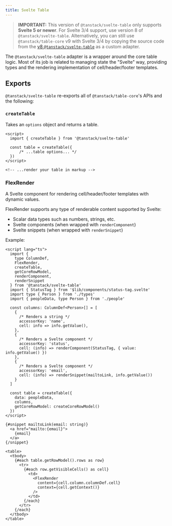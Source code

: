 ```yaml
---
title: Svelte Table
---
```


> **IMPORTANT:** This version of `@tanstack/svelte-table` only supports **Svelte 5 or  newer**. For Svelte 3/4 support, use version 8 of `@tanstack/svelte-table`.
> Alternatively, you can still use `@tanstack/table-core` v9 with Svelte 3/4 by copying the source code from the [v8 `@tanstack/svelte-table`](https://github.com/TanStack/table/tree/v8/packages/svelte-table/src) as a custom adapter.

The `@tanstack/svelte-table` adapter is a wrapper around the core table logic. Most of its job is related to managing state the "Svelte" way, providing types and the rendering implementation of cell/header/footer templates.

## Exports

`@tanstack/svelte-table` re-exports all of `@tanstack/table-core`'s APIs and the following:

### `createTable`

Takes an `options` object and returns a table.

```svelte
<script>
  import { createTable } from '@tanstack/svelte-table'

  const table = createTable({
      /* ...table options... */
  })
</script>

<!-- ...render your table in markup -->
```

### FlexRender

A Svelte component for rendering cell/header/footer templates with dynamic values.

FlexRender supports any type of renderable content supported by Svelte:

- Scalar data types such as numbers, strings, etc.
- Svelte components (when wrapped with `renderComponent`)
- Svelte snippets (when wrapped with `renderSnippet`)

Example:

```svelte
<script lang="ts">
  import {
    type ColumnDef,
    FlexRender,
    createTable,
    getCoreRowModel,
    renderComponent,
    renderSnippet
  } from '@tanstack/svelte-table'
  import { StatusTag } from '$lib/components/status-tag.svelte'
  import type { Person } from './types'
  import { peopleData, type Person } from './people'

  const columns: ColumnDef<Person>[] = [
    {
      /* Renders a string */
      accessorKey: 'name',
      cell: info => info.getValue(),
    },
    {
      /* Renders a Svelte component */
      accessorKey: 'status',
      cell: (info) => renderComponent(StatusTag, { value: info.getValue() })
    },
    {
      /* Renders a Svelte component */
      accessorKey: 'email',
      cell: (info) => renderSnippet(mailtoLink, info.getValue())
    }
  ]

  const table = createTable({
    data: peopleData,
    columns,
    getCoreRowModel: createCoreRowModel()
  })
</script>

{#snippet mailtoLink(email: string)}
  <a href="mailto:{email}">
    {email}
  </a>
{/snippet}

<table>
  <tbody>
    {#each table.getRowModel().rows as row}
      <tr>
        {#each row.getVisibleCells() as cell}
          <td>
            <FlexRender
              content={cell.column.columnDef.cell}
              context={cell.getContext()}
            />
          </td>
        {/each}
      </tr>
    {/each}
  </tbody>
</table>
```
